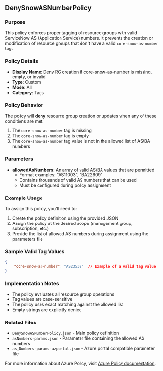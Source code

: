 

## DenySnowASNumberPolicy

### Purpose
This policy enforces proper tagging of resource groups with valid ServiceNow AS (Application Service) numbers. It prevents the creation or modification of resource groups that don't have a valid `core-snow-as-number` tag.

### Policy Details

- **Display Name**: Deny RG creation if core-snow-as-number is missing, empty, or invalid
- **Type**: Custom
- **Mode**: All
- **Category**: Tags

### Policy Behavior

The policy will **deny** resource group creation or updates when any of these conditions are met:

1. The `core-snow-as-number` tag is missing
2. The `core-snow-as-number` tag is empty
3. The `core-snow-as-number` tag value is not in the allowed list of AS/BA numbers

### Parameters

- **allowedAsNumbers**: An array of valid AS/BA values that are permitted
  - Format examples: "AS11003", "BA22609"
  - Contains thousands of valid AS numbers that can be used
  - Must be configured during policy assignment

### Example Usage

To assign this policy, you'll need to:

1. Create the policy definition using the provided JSON
2. Assign the policy at the desired scope (management group, subscription, etc.)
3. Provide the list of allowed AS numbers during assignment using the parameters file

### Sample Valid Tag Values

```json
{
    "core-snow-as-number": "AS23538"  // Example of a valid tag value
}
```

### Implementation Notes

- The policy evaluates all resource group operations
- Tag values are case-sensitive
- The policy uses exact matching against the allowed list
- Empty strings are explicitly denied

### Related Files

- `DenySnowASNumberPolicy.json` - Main policy definition
- `asNumbers-params.json` - Parameter file containing the allowed AS numbers
- `as_Numbers-params-azportal.json` - Azure portal compatible parameter file

For more information about Azure Policy, visit [Azure Policy documentation](https://docs.microsoft.com/en-us/azure/governance/policy/).
```
